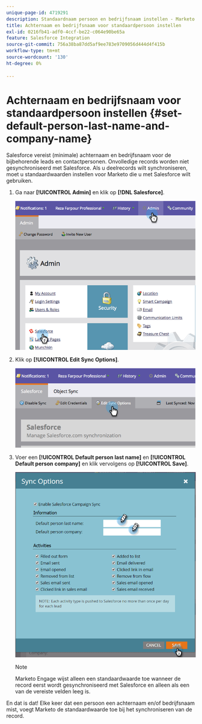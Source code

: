 ```yaml
---
unique-page-id: 4719291
description: Standaardnaam persoon en bedrijfsnaam instellen - Marketo Docs - Productdocumentatie
title: Achternaam en bedrijfsnaam voor standaardpersoon instellen
exl-id: 0216fb41-adf0-4ccf-be22-c064e90be65a
feature: Salesforce Integration
source-git-commit: 756a38ba87dd5af9ee783e9709056d444d4f415b
workflow-type: tm+mt
source-wordcount: '130'
ht-degree: 0%

---
```


# Achternaam en bedrijfsnaam voor standaardpersoon instellen {#set-default-person-last-name-and-company-name}

Salesforce vereist (minimale) achternaam en bedrijfsnaam voor de bijbehorende leads en contactpersonen. Onvolledige records worden niet gesynchroniseerd met Salesforce. Als u deelrecords wilt synchroniseren, moet u standaardwaarden instellen voor Marketo die u met Salesforce wilt gebruiken.

1. Ga naar **[!UICONTROL Admin]** en klik op **[!DNL Salesforce]**.

   ![](assets/image2014-12-9-13-3a41-3a58.png)

1. Klik op **[!UICONTROL Edit Sync Options]**.

   ![](assets/image2014-12-9-13-3a42-3a6.png)

1. Voer een **[!UICONTROL Default person last name]** en **[!UICONTROL Default person company]** en klik vervolgens op **[!UICONTROL Save]**.

   ![](assets/sync-options-hands.png)

   >[!NOTE]
   >
   >Marketo Engage wijst alleen een standaardwaarde toe wanneer de record eerst wordt gesynchroniseerd met Salesforce en alleen als een van de vereiste velden leeg is.

En dat is dat! Elke keer dat een persoon een achternaam en/of bedrijfsnaam mist, voegt Marketo de standaardwaarde toe bij het synchroniseren van de record.
